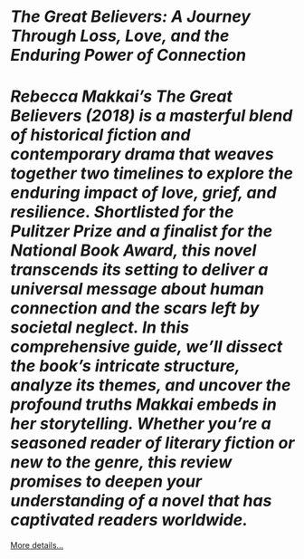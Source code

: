 # *The Great Believers: A Journey Through Loss, Love, and the Enduring Power of Connection*

# *Rebecca Makkai’s The Great Believers (2018) is a masterful blend of historical fiction and contemporary drama that weaves together two timelines to explore the enduring impact of love, grief, and resilience. Shortlisted for the Pulitzer Prize and a finalist for the National Book Award, this novel transcends its setting to deliver a universal message about human connection and the scars left by societal neglect. In this comprehensive guide, we’ll dissect the book’s intricate structure, analyze its themes, and uncover the profound truths Makkai embeds in her storytelling. Whether you’re a seasoned reader of literary fiction or new to the genre, this review promises to deepen your understanding of a novel that has captivated readers worldwide.*

[More details…](https://spiritualkhazaana.com/the-great-believers-loss-love-and-connection/)
